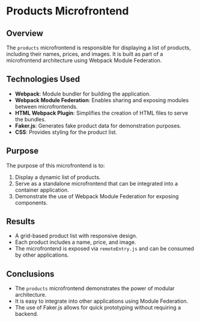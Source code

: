 # Products Microfrontend

## Overview
The `products` microfrontend is responsible for displaying a list of products, including their names, prices, and images. It is built as part of a microfrontend architecture using Webpack Module Federation.

## Technologies Used
- **Webpack**: Module bundler for building the application.
- **Webpack Module Federation**: Enables sharing and exposing modules between microfrontends.
- **HTML Webpack Plugin**: Simplifies the creation of HTML files to serve the bundles.
- **Faker.js**: Generates fake product data for demonstration purposes.
- **CSS**: Provides styling for the product list.

## Purpose
The purpose of this microfrontend is to:
1. Display a dynamic list of products.
2. Serve as a standalone microfrontend that can be integrated into a container application.
3. Demonstrate the use of Webpack Module Federation for exposing components.

## Results
- A grid-based product list with responsive design.
- Each product includes a name, price, and image.
- The microfrontend is exposed via `remoteEntry.js` and can be consumed by other applications.

## Conclusions
- The `products` microfrontend demonstrates the power of modular architecture.
- It is easy to integrate into other applications using Module Federation.
- The use of Faker.js allows for quick prototyping without requiring a backend.